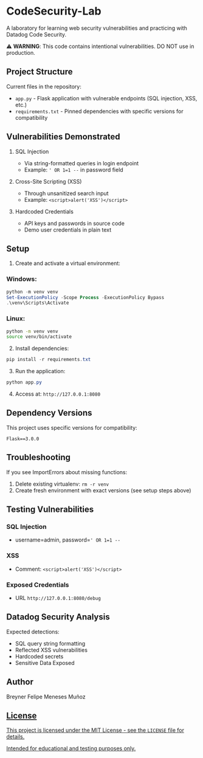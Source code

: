 # CodeSecurity-Lab

A laboratory for learning web security vulnerabilities and practicing with Datadog Code Security.

⚠️ **WARNING**: This code contains intentional vulnerabilities. DO NOT use in production.

## Project Structure

Current files in the repository:
- `app.py` - Flask application with vulnerable endpoints (SQL injection, XSS, etc.)
- `requirements.txt` - Pinned dependencies with specific versions for compatibility

## Vulnerabilities Demonstrated

1. SQL Injection
   - Via string-formatted queries in login endpoint
   - Example: `' OR 1=1 --` in password field

2. Cross-Site Scripting (XSS)
   - Through unsanitized search input
   - Example: `<script>alert('XSS')</script>`

3. Hardcoded Credentials
   - API keys and passwords in source code
   - Demo user credentials in plain text

## Setup

1. Create and activate a virtual environment:

### **Windows:**
```powershell
python -m venv venv
Set-ExecutionPolicy -Scope Process -ExecutionPolicy Bypass
.\venv\Scripts\Activate
```

### **Linux:**
```bash
python -m venv venv
source venv/bin/activate
```

2. Install dependencies:
```powershell
pip install -r requirements.txt
```

3. Run the application:
```powershell
python app.py
```

4. Access at: `http://127.0.0.1:8080`

## Dependency Versions

This project uses specific versions for compatibility:
```
Flask==3.0.0
```

## Troubleshooting

If you see ImportErrors about missing functions:
1. Delete existing virtualenv: `rm -r venv`
2. Create fresh environment with exact versions (see setup steps above)

## Testing Vulnerabilities

### SQL Injection
- username=admin, password=`' OR 1=1 --`

### XSS
- Comment: `<script>alert('XSS')</script>`

### Exposed Credentials
- URL `http://127.0.0.1:8080/debug`
## Datadog Security Analysis

Expected detections:
- SQL query string formatting
- Reflected XSS vulnerabilities
- Hardcoded secrets
- Sensitive Data Exposed 

## Author
Breyner Felipe Meneses Muñoz
<a href="https://github.com/BreyMene/BreyMene">

## License
This project is licensed under the MIT License - see the `LICENSE` file for details.

Intended for educational and testing purposes only.
